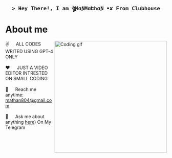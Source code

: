 
<!-- Intro  -->
<h3 align="center">
        <samp>&gt; Hey There!, I am ঔৣMɑƝMɑԵհɑƝ •✘ From Clubhouse
        </samp>
</h3>


<!-- About Section -->
 # About me
 
<p>
 <img align="right" width="350" src="/assets/programmer.gif" alt="Coding gif" />
  
 ✌️ &emsp; ALL CODES WRITED USING GPT-4 ONLY <br/><br/>
 ❤️ &emsp; JUST A VIDEO EDITOR INTRESTED ON SMALL CODING <br/><br/>
 📧 &emsp; Reach me anytime: mathan804@gmail.com<br/><br/>
 💬 &emsp; Ask me about anything [here](https://t.me/worldofmathan)) On My Telegram

</p>

<br/>
<br/>
<br/>


